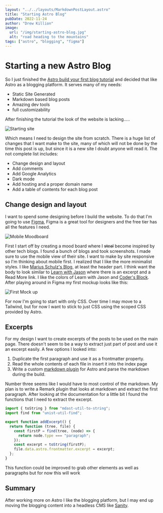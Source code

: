 ```yaml
---
layout: "../../layouts/MarkdownPostLayout.astro"
title: "Starting Astro Blog"
pubDate: 2022-11-24
author: "Drew Killion"
image:
  url: "/img/starting-astro-blog.jpg"
  alt: "road heading to the mountains"
tags: ["astro", "blogging", "figma"]
---
```


# Starting a new Astro Blog

So I just finished the [Astro build your first blog tutorial](https://docs.astro.build/en/tutorial/0-introduction/) and decided that like Astro as a blogging platform. It serves many of my needs:

- Static Site Generated
- Markdown based blog posts
- Amazing dev tools
- full customizability

After finishing the tutorial the look of the website is lacking.....

![Starting site](/img/StartingBlog.png)

Which means I need to design the site from scratch. There is a huge list of changes that I want make to the site, many of which will not be done by the time this post is up, but since it is a new site I doubt anyone will read it. The not complete list includes:

- Change design and layout
- Add comments
- Add Google Analytics
- Dark mode
- Add hosting and a proper domain name
- Add a table of contents for each blog post

## Change design and layout

I want to spend some designing before I build the website. To do that I'm going to use [Figma](https://www.figma.com/), Figma is a great tool for designers and the free tier has all the features I need.

![Mobile Moodboard](/img/MobileMoodboard.png)

First I start off by creating a mood board where I ~~steal~~ become inspired by other tech blogs. I found a bunch of blogs and took screenshots. I made sure to use the mobile view of their site. I want to make by site responsive so I'm thinking about mobile first. I realized that I like the more minimalist styles. I like [Marius Schulz's Blog](https://mariusschulz.com/blog), at least the header part. I think want the body to look similar to [Learn with Jason](https://www.learnwithjason.dev/blog) where there is an excerpt and a Read More link. I like the colors of Learn with Jason and [Coder's Block](https://codersblock.com/blog/). After playing around in Figma my first mockup looks like this:

![First Mock up](/img/BlogDesign.png)

For now I'm going to start with only CSS. Over time I may move to a Tailwind, but for now I want to stick to just CSS using the scoped CSS provided by Astro.

## Excerpts

For my design I want to create excerpts of the posts to be used on the main page. There doesn't seem to be a way to extract just part of post and use it an excerpt easily. A few options I looked into:

1. Duplicate the first paragraph and use it as a frontmatter property.
2. Read the whole contents of each file in insert it into the index page
3. Write a custom [markdown plugin](https://docs.astro.build/en/guides/markdown-content/#markdown-plugins) for Astro and parse the markdown during the build.

Number three seems like I would have to most control of the markdown. My plan is to write a Remark plugin that looks at markdown and extract the first paragraph. After looking at the documentation for a little bit I found the functions that I need to extract the excerpt.

```javascript
import { toString } from "mdast-util-to-string";
import find from "unist-util-find";

export function addExcerpt() {
  return function (tree, file) {
    const firstP = find(tree, (node) => {
      return node.type === "paragraph";
    });
    const excerpt = toString(firstP);
    file.data.astro.frontmatter.excerpt = excerpt;
  };
}
```

This function could be improved to grab other elements as well as paragraphs but for now this will work

## Summary

After working more on Astro I like the blogging platform, but I may end up moving the blogging content into a headless CMS like [Sanity](https://www.sanity.io/).
